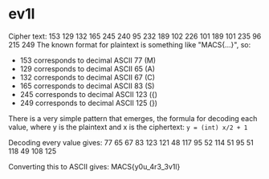 # ev1l
Cipher text: 153 129 132 165 245 240 95 232 189 102 226 101 189 101 235 96 215 249
The known format for plaintext is something like "MACS{...}", so:
- 153 corresponds to decimal ASCII 77 (M)
- 129 corresponds to decimal ASCII 65 (A)
- 132 corresponds to decimal ASCII 67 (C)
- 165 corresponds to decimal ASCII 83 (S)
- 245 corresponds to decimal ASCII 123 ({)
- 249 corresponds to decimal ASCII 125 (})

There is a very simple pattern that emerges, the formula for decoding each value, where y is the plaintext and x is the ciphertext:
`y = (int) x/2 + 1`

Decoding every value gives:
77 65 67 83	123	121	48 117 95 52 114 51 95 51 118 49 108 125

Converting this to ASCII gives:
MACS{y0u_4r3_3v1l}
